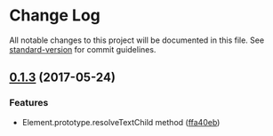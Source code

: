 # Change Log

All notable changes to this project will be documented in this file. See [standard-version](https://github.com/conventional-changelog/standard-version) for commit guidelines.

<a name="0.1.3"></a>
## [0.1.3](https://github.com/medikoo/dom-ext/compare/v0.1.2...v0.1.3) (2017-05-24)


### Features

* Element.prototype.resolveTextChild method ([ffa40eb](https://github.com/medikoo/dom-ext/commit/ffa40eb))
